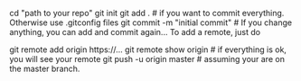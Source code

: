 cd "path to your repo"
git init
git add . # if you want to commit everything. Otherwise use .gitconfig files
git commit -m "initial commit" # If you change anything, you can add and commit again...
To add a remote, just do

git remote add origin https://...
git remote show origin # if everything is ok, you will see your remote
git push -u origin master # assuming your are on the master branch.
